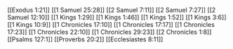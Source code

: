 [[Exodus 1:21]]
[[1 Samuel 25:28]]
[[2 Samuel 7:11]]
[[2 Samuel 7:27]]
[[2 Samuel 12:10]]
[[1 Kings 1:29]]
[[1 Kings 1:46]]
[[1 Kings 1:52]]
[[1 Kings 3:6]]
[[1 Kings 10:9]]
[[1 Chronicles 17:10]]
[[1 Chronicles 17:17]]
[[1 Chronicles 17:23]]
[[1 Chronicles 22:10]]
[[1 Chronicles 29:23]]
[[2 Chronicles 1:8]]
[[Psalms 127:1]]
[[Proverbs 20:2]]
[[Ecclesiastes 8:11]]
